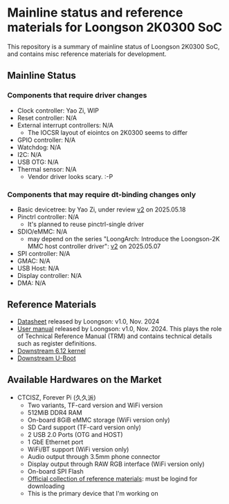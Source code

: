 # Mainline status and reference materials for Loongson 2K0300 SoC

This repository is a summary of mainline status of Loongson 2K0300 SoC, and
contains misc reference materials for development.

## Mainline Status

### Components that require driver changes

- Clock controller: Yao Zi, WIP
- Reset controller: N/A
- External interrupt controllers: N/A
  - The IOCSR layout of eiointcs on 2K0300 seems to differ
- GPIO controller: N/A
- Watchdog: N/A
- I2C: N/A
- USB OTG: N/A
- Thermal sensor: N/A
  - Vendor driver looks scary. :-P

### Components that may require dt-binding changes only

- Basic devicetree: by Yao Zi, under review [v2](https://lore.kernel.org/all/20250518080356.43885-1-ziyao@disroot.org/)
  on 2025.05.18
- Pinctrl controller: N/A
  - It's planned to reuse pinctrl-single driver
- SDIO/eMMC: N/A
  - may depend on the series "LoongArch: Introduce the Loongson-2K MMC host controller driver":
    [v2](https://lore.kernel.org/loongarch/cover.1746581751.git.zhoubinbin@loongson.cn/) on 2025.05.07
- SPI controller: N/A
- GMAC: N/A
- USB Host: N/A
- Display controller: N/A
- DMA: N/A

## Reference Materials

- [Datasheet](https://loongson.cn/uploads/images/2024120211202744746.%E9%BE%99%E8%8A%AF2K0300%E5%A4%84%E7%90%86%E5%99%A8%E6%95%B0%E6%8D%AE%E6%89%8B%E5%86%8C_V1.0.pdf)
  released by Loongson: v1.0, Nov. 2024
- [User manual](https://loongson.cn/uploads/images/2023042109171499358.%E9%BE%99%E8%8A%AF2K0500%E5%A4%84%E7%90%86%E5%99%A8%E7%94%A8%E6%88%B7%E6%89%8B%E5%86%8C_v1.0.pdf)
  released by Loongson: v1.0, Nov. 2024. This plays the role of Technical
  Reference Manual (TRM) and contains technical details such as register
  definitions.
- [Downstream 6.12 kernel](https://gitee.com/open-loongarch/linux-6.12/)
- [Downstream U-Boot](https://gitee.com/open-loongarch/u-boot)

## Available Hardwares on the Market

- CTCISZ, Forever Pi (久久派)
  - Two variants, TF-card version and WiFi version
  - 512MiB DDR4 RAM
  - On-board 8GiB eMMC storage (WiFi version only)
  - SD Card support (TF-card version only)
  - 2 USB 2.0 Ports (OTG and HOST)
  - 1 GbE Ethernet port
  - WiFi/BT support (WiFi version only)
  - Audio output through 3.5mm phone connector
  - Display output through RAW RGB interface (WiFi version only)
  - On-board SPI Flash
  - [Official collection of reference materials](https://bbs.ctcisz.com/forum.php?mod=viewthread&tid=2):
     must be logind for downloading
  - This is the primary device that I'm working on
